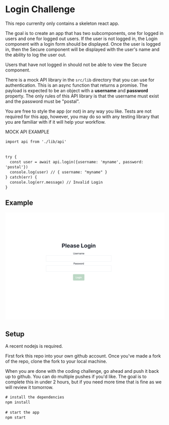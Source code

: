 # Login Challenge

This repo currenlty only contains a skeleton react app.

The goal is to create an app that has two subcomponents, one for logged in users and one for logged out users. If the user is not logged in, the Login component with a login form should be displayed. Once the user is logged in, then the Secure component will be displayed with the user's name and the ability to log the user out.

Users that have not logged in should not be able to view the Secure component.

There is a mock API library in the `src/lib` directory that you can use for authentication. This is an async function that returns a promise. The payload is expected to be an object with a **username** and **password** property. The only rules of this API library is that the username must exist and the password must be "postal".

You are free to style the app (or not) in any way you like. Tests are not required for this app, however, you may do so with any testing library that you are familiar with if it will help your workflow.

MOCK API EXAMPLE

```
import api from './lib/api'


try {
  const user = await api.login({username: 'myname', password: 'postal'})
  console.log(user) // { username: "myname" }
} catch(err) {
  console.log(err.message) // Invalid Login
}
```

## Example

![](1KHW8F7I2T.gif)

## Setup

A recent nodejs is required.

First fork this repo into your own github account. Once you've made a fork of the repo, clone the fork to your local machine.

When you are done with the coding challenge, go ahead and push it back up to github. You can do multiple pushes if you'd like. The goal is to complete this in under 2 hours, but if you need more time that is fine as we will review it tomorrow.

```
# install the dependencies
npm install

# start the app
npm start
```
